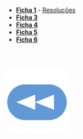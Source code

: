 
* [**Ficha 1**](poo-f1.pdf) - [Resoluções](f1-res.md)
* [**Ficha 3**](poo-f3.pdf)
* [**Ficha 4**](poo-f4.pdf)
* [**Ficha 5**](poo-f5.pdf)
* [**Ficha 6**](poo-f6.pdf)

<br><br>

[![retroceder](https://raw.githubusercontent.com/David81820/Recursos-LCC/main/Rewind.png)](https://david81820.github.io/Recursos-LCC/2ano/2sem/POO)
